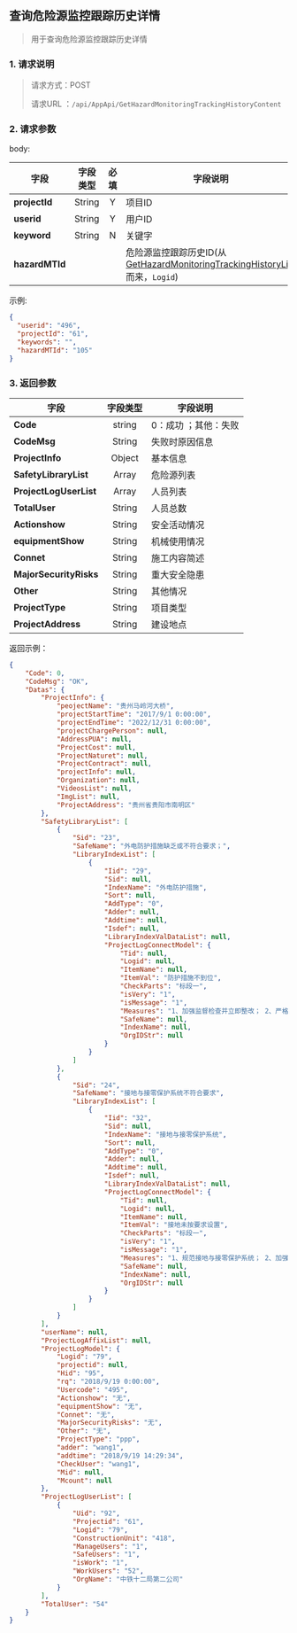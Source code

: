 ## 查询危险源监控跟踪历史详情

> 用于查询危险源监控跟踪历史详情

### 1. 请求说明

> 请求方式：POST
>
> 请求URL ：`/api/AppApi/GetHazardMonitoringTrackingHistoryContent`

### 2. 请求参数

body:

| 字段           | 字段类型 | 必填 | 字段说明                                                     |
| -------------- | :------: | :--: | ------------------------------------------------------------ |
| **projectId**  |  String  |  Y   | 项目ID                                                       |
| **userid**     |  String  |  Y   | 用户ID                                                       |
| **keyword**    |  String  |  N   | 关键字                                                       |
| **hazardMTId** |          |      | 危险源监控跟踪历史ID(从[GetHazardMonitoringTrackingHistoryList](GetHazardMonitoringTrackingHistoryList.md)而来，`Logid`) |

示例:

```json
{
  "userid": "496",
  "projectId": "61",
  "keywords": "",
  "hazardMTId": "105"
}
```

### 3. 返回参数

| 字段        | 字段类型 | 字段说明             |
| ----------- | :------: | -------------------- |
| **Code**    |  string  | 0：成功 ；其他：失败 |
| **CodeMsg** |  String  | 失败时原因信息       |
| **ProjectInfo** | Object | 基本信息 |
| **SafetyLibraryList** | Array | 危险源列表 |
| **ProjectLogUserList** | Array | 人员列表 |
| **TotalUser** | String | 人员总数 |
| **Actionshow** | String | 安全活动情况 |
| **equipmentShow** | String | 机械使用情况 |
| **Connet** | String | 施工内容简述 |
| **MajorSecurityRisks** | String | 重大安全隐患 |
| **Other** | String | 其他情况 |
| **ProjectType** | String | 项目类型 |
| **ProjectAddress** | String | 建设地点 |

返回示例：

```json
{
    "Code": 0, 
    "CodeMsg": "OK", 
    "Datas": {
        "ProjectInfo": {
            "peojectName": "贵州马岭河大桥", 
            "projectStartTime": "2017/9/1 0:00:00", 
            "projectEndTime": "2022/12/31 0:00:00", 
            "projectChargePerson": null, 
            "AddressPUA": null, 
            "ProjectCost": null, 
            "ProjectNaturet": null, 
            "ProjectContract": null, 
            "projectInfo": null, 
            "Organization": null, 
            "VideosList": null, 
            "ImgList": null, 
            "ProjectAddress": "贵州省贵阳市南明区"
        }, 
        "SafetyLibraryList": [
            {
                "Sid": "23", 
                "SafeName": "外电防护措施缺乏或不符合要求；", 
                "LibraryIndexList": [
                    {
                        "Iid": "29", 
                        "Sid": null, 
                        "IndexName": "外电防护措施", 
                        "Sort": null, 
                        "AddType": "0", 
                        "Adder": null, 
                        "Addtime": null, 
                        "Isdef": null, 
                        "LibraryIndexValDataList": null, 
                        "ProjectLogConnectModel": {
                            "Tid": null, 
                            "Logid": null, 
                            "ItemName": null, 
                            "ItemVal": "防护措施不到位", 
                            "CheckParts": "标段一", 
                            "isVery": "1", 
                            "isMessage": "1", 
                            "Measures": "1、加强监督检查并立即整改； 2、严格按照规范要求设置外电防护。", 
                            "SafeName": null, 
                            "IndexName": null, 
                            "OrgIDStr": null
                        }
                    }
                ]
            }, 
            {
                "Sid": "24", 
                "SafeName": "接地与接零保护系统不符合要求", 
                "LibraryIndexList": [
                    {
                        "Iid": "32", 
                        "Sid": null, 
                        "IndexName": "接地与接零保护系统", 
                        "Sort": null, 
                        "AddType": "0", 
                        "Adder": null, 
                        "Addtime": null, 
                        "Isdef": null, 
                        "LibraryIndexValDataList": null, 
                        "ProjectLogConnectModel": {
                            "Tid": null, 
                            "Logid": null, 
                            "ItemName": null, 
                            "ItemVal": "接地未按要求设置", 
                            "CheckParts": "标段一", 
                            "isVery": "1", 
                            "isMessage": "1", 
                            "Measures": "1、规范接地与接零保护系统； 2、加强监督检查并立即整改。", 
                            "SafeName": null, 
                            "IndexName": null, 
                            "OrgIDStr": null
                        }
                    }
                ]
            }
        ], 
        "userName": null, 
        "ProjectLogAffixList": null, 
        "ProjectLogModel": {
            "Logid": "79", 
            "projectid": null, 
            "Hid": "95", 
            "rq": "2018/9/19 0:00:00", 
            "Usercode": "495", 
            "Actionshow": "无", 
            "equipmentShow": "无", 
            "Connet": "无", 
            "MajorSecurityRisks": "无", 
            "Other": "无", 
            "ProjectType": "ppp", 
            "adder": "wang1", 
            "addtime": "2018/9/19 14:29:34", 
            "CheckUser": "wang1", 
            "Mid": null, 
            "Mcount": null
        }, 
        "ProjectLogUserList": [
            {
                "Uid": "92", 
                "Projectid": "61", 
                "Logid": "79", 
                "ConstructionUnit": "418", 
                "ManageUsers": "1", 
                "SafeUsers": "1", 
                "isWork": "1", 
                "WorkUsers": "52", 
                "OrgName": "中铁十二局第二公司"
            }
        ], 
        "TotalUser": "54"
    }
}
```